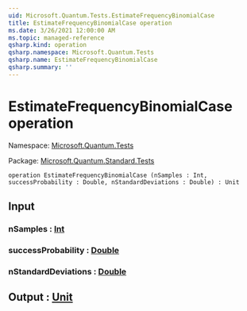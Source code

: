 ```yaml
---
uid: Microsoft.Quantum.Tests.EstimateFrequencyBinomialCase
title: EstimateFrequencyBinomialCase operation
ms.date: 3/26/2021 12:00:00 AM
ms.topic: managed-reference
qsharp.kind: operation
qsharp.namespace: Microsoft.Quantum.Tests
qsharp.name: EstimateFrequencyBinomialCase
qsharp.summary: ''
---
```


# EstimateFrequencyBinomialCase operation

Namespace: [Microsoft.Quantum.Tests](xref:Microsoft.Quantum.Tests)

Package: [Microsoft.Quantum.Standard.Tests](https://nuget.org/packages/Microsoft.Quantum.Standard.Tests)




```qsharp
operation EstimateFrequencyBinomialCase (nSamples : Int, successProbability : Double, nStandardDeviations : Double) : Unit
```


## Input

### nSamples : [Int](xref:microsoft.quantum.lang-ref.int)




### successProbability : [Double](xref:microsoft.quantum.lang-ref.double)




### nStandardDeviations : [Double](xref:microsoft.quantum.lang-ref.double)





## Output : [Unit](xref:microsoft.quantum.lang-ref.unit)

